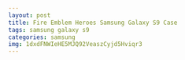 ```yaml
---
layout: post
title: Fire Emblem Heroes Samsung Galaxy S9 Case
tags: samsung galaxy s9
categories: samsung
img: 1dxdFNWIeHE5MJQ92VeaszCyjd5Hviqr3
---
```

